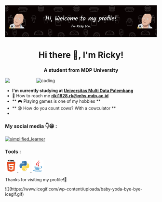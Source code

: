 ![](https://raw.githubusercontent.com/Rickyels/Rickyels/main/github-header-image%20(1).png)
<h1 align="center">Hi there 👋, I'm Ricky!</h1>
<h3 align="center">A student from MDP University</h3>


<img align="right" alt="coding" width="400" src="https://media.tenor.com/u8ccDI7u9MkAAAAM/yes-shaun-the-sheep.gif">

<p align="left"> <img src="https://komarev.com/ghpvc/?username=Rickyels&label=Profile%20views&color=0e75b6&style=flat"> </p>

-  **I'm currently studying at [Universitas Multi Data Palembang](https://mdp.ac.id/)**
-  📩 How to reach me **riki1828.rk@mhs.mdp.ac.id**
-  ** 🎮 Playing games is one of my hobbies **
-  ** 😧 How do you count cows? With a cowculator **
-  
<h3 align="left">My social media 👇😁 :</h3>
<a href="https://instagram.com/Rickyels_" target="blank"><img align="center" src="https://raw.githubusercontent.com/rahuldkjain/github-profile-readme-generator/master/src/images/icons/Social/instagram.svg" alt="simplified_learner" height="30" width="40" /></a>

<h3 align="left">Tools :</h3>
<p align="left"> <a href="https://www.w3.org/html/" target="_blank" rel="noreferrer"> <img src="https://raw.githubusercontent.com/devicons/devicon/master/icons/html5/html5-original-wordmark.svg" alt="html5" width="40" height="40"/> </a>  <a href="https://www.python.org" target="_blank" rel="noreferrer"> <img src="https://raw.githubusercontent.com/devicons/devicon/master/icons/python/python-original.svg" alt="python" width="40" height="40"/> </a> <a href="https://www.java.com" target="_blank" rel="noreferrer"> <img src="https://raw.githubusercontent.com/devicons/devicon/master/icons/java/java-original.svg" alt="java" width="40" height="40"/> </a> </p>

<p>Thanks for visiting my profile!🥰</b></p>
![](https://www.icegif.com/wp-content/uploads/baby-yoda-bye-bye-icegif.gif)
